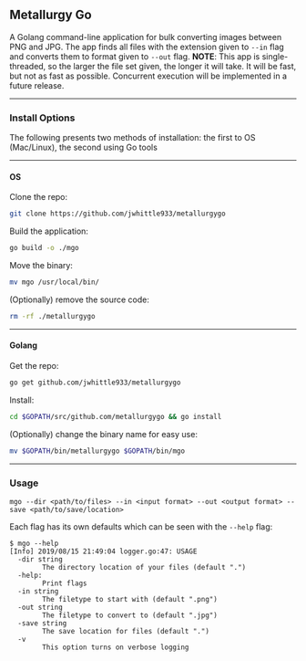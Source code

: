 ## Metallurgy Go
A Golang command-line application for bulk converting images between PNG and JPG. The app finds all files with the extension given to `--in` flag and converts them to format given to `--out` flag. __NOTE__: This app is single-threaded, so the larger the file set given, the longer it will take. It will be fast, but not as fast as possible. Concurrent execution will be implemented in a future release.

---

### Install Options
The following presents two methods of installation: the first to OS (Mac/Linux), the second using Go tools

---

#### OS
Clone the repo:
```bash
git clone https://github.com/jwhittle933/metallurgygo
```

Build the application:
```bash
go build -o ./mgo
```

Move the binary:
```bash
mv mgo /usr/local/bin/
```

(Optionally) remove the source code:
```bash
rm -rf ./metallurgygo
```

---

#### Golang
Get the repo:
```bash
go get github.com/jwhittle933/metallurgygo
```

Install:
```bash
cd $GOPATH/src/github.com/metallurgygo && go install
```

(Optionally) change the binary name for easy use:
```bash
mv $GOPATH/bin/metallurgygo $GOPATH/bin/mgo
```

---

### Usage
```
mgo --dir <path/to/files> --in <input format> --out <output format> --save <path/to/save/location>
```
Each flag has its own defaults which can be seen with the `--help` flag:
```
$ mgo --help
[Info] 2019/08/15 21:49:04 logger.go:47: USAGE
  -dir string
    	The directory location of your files (default ".")
  -help:
    	Print flags
  -in string
    	The filetype to start with (default ".png")
  -out string
    	The filetype to convert to (default ".jpg")
  -save string
    	The save location for files (default ".")
  -v
        This option turns on verbose logging
```
